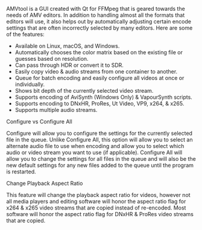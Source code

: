 AMVtool is a GUI created with Qt for FFMpeg that is geared towards the needs of AMV editors.  In addition to handling almost all the formats that editors will use, it also helps out by automatically adjusting certain encode settings that are often incorrectly selected by many editors.  Here are some of the features:


- Available on Linux, macOS, and Windows.
- Automatically chooses the color matrix based on the existing file or guesses based on resolution.
- Can pass through HDR or convert it to SDR.
- Easily copy video & audio streams from one container to another.
- Queue for batch encoding and easily configure all videos at once or individually.
- Shows bit depth of the currently selected video stream.
- Supports encoding of AviSynth (Windows Only) & VapourSynth scripts.
- Supports encoding to DNxHR, ProRes, Ut Video, VP9, x264, & x265.
- Supports multiple audio streams.

Configure vs Configure All

Configure will allow you to configure the settings for the currently selected file in the queue.  Unlike Configure All, this option will allow you to select an alternate audio file to use when encoding and allow you to select which audio or video stream you want to use (if applicable).  Configure All will allow you to change the settings for all files in the queue and will also be the new default settings for any new files added to the queue until the program is restarted.


Change Playback Aspect Ratio

This feature will change the playback aspect ratio for videos, however not all media players and editing software will honor the aspect ratio flag for x264 & x265 video streams that are copied instead of re-encoded. Most software will honor the aspect ratio flag for DNxHR & ProRes video streams that are copied.
